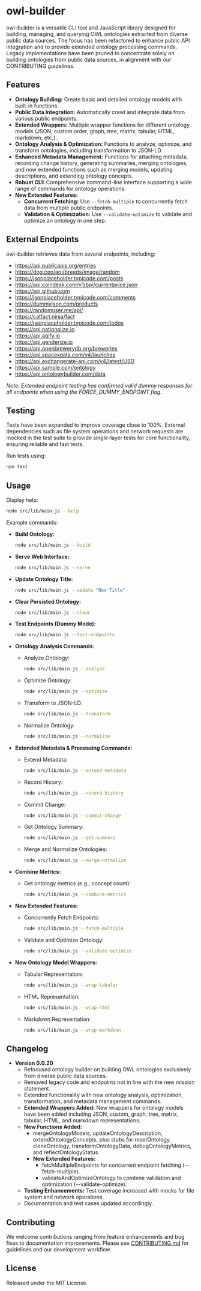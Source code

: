 # owl-builder

owl-builder is a versatile CLI tool and JavaScript library designed for building, managing, and querying OWL ontologies extracted from diverse public data sources. The focus has been refactored to enhance public API integration and to provide extended ontology processing commands. Legacy implementations have been pruned to concentrate solely on building ontologies from public data sources, in alignment with our CONTRIBUTING guidelines.

## Features

- **Ontology Building:** Create basic and detailed ontology models with built-in functions.
- **Public Data Integration:** Automatically crawl and integrate data from various public endpoints.
- **Extended Wrappers:** Multiple wrapper functions for different ontology models (JSON, custom order, graph, tree, matrix, tabular, HTML, markdown, etc.).
- **Ontology Analysis & Optimization:** Functions to analyze, optimize, and transform ontologies, including transformation to JSON-LD.
- **Enhanced Metadata Management:** Functions for attaching metadata, recording change history, generating summaries, merging ontologies, and now extended functions such as merging models, updating descriptions, and extending ontology concepts.
- **Robust CLI:** Comprehensive command-line interface supporting a wide range of commands for ontology operations.
- **New Extended Features:**
  - **Concurrent Fetching:** Use `--fetch-multiple` to concurrently fetch data from multiple public endpoints.
  - **Validation & Optimization:** Use `--validate-optimize` to validate and optimize an ontology in one step.

## External Endpoints

owl-builder retrieves data from several endpoints, including:

- https://api.publicapis.org/entries
- https://dog.ceo/api/breeds/image/random
- https://jsonplaceholder.typicode.com/posts
- https://api.coindesk.com/v1/bpi/currentprice.json
- https://api.github.com
- https://jsonplaceholder.typicode.com/comments
- https://dummyjson.com/products
- https://randomuser.me/api/
- https://catfact.ninja/fact
- https://jsonplaceholder.typicode.com/todos
- https://api.nationalize.io
- https://api.agify.io
- https://api.genderize.io
- https://api.openbrewerydb.org/breweries
- https://api.spacexdata.com/v4/launches
- https://api.exchangerate-api.com/v4/latest/USD
- https://api.sample.com/ontology
- https://api.ontologybuilder.com/data

*Note: Extended endpoint testing has confirmed valid dummy responses for all endpoints when using the FORCE_DUMMY_ENDPOINT flag.*

## Testing

Tests have been expanded to improve coverage close to 100%. External dependencies such as file system operations and network requests are mocked in the test suite to provide single-layer tests for core functionality, ensuring reliable and fast tests.

Run tests using:

```bash
npm test
```

## Usage

Display help:

```bash
node src/lib/main.js --help
```

Example commands:

- **Build Ontology:**
  ```bash
  node src/lib/main.js --build
  ```

- **Serve Web Interface:**
  ```bash
  node src/lib/main.js --serve
  ```

- **Update Ontology Title:**
  ```bash
  node src/lib/main.js --update "New Title"
  ```

- **Clear Persisted Ontology:**
  ```bash
  node src/lib/main.js --clear
  ```

- **Test Endpoints (Dummy Mode):**
  ```bash
  node src/lib/main.js --test-endpoints
  ```

- **Ontology Analysis Commands:**
  - Analyze Ontology:
    ```bash
    node src/lib/main.js --analyze
    ```
  - Optimize Ontology:
    ```bash
    node src/lib/main.js --optimize
    ```
  - Transform to JSON-LD:
    ```bash
    node src/lib/main.js --transform
    ```
  - Normalize Ontology:
    ```bash
    node src/lib/main.js --normalize
    ```

- **Extended Metadata & Processing Commands:**
  - Extend Metadata:
    ```bash
    node src/lib/main.js --extend-metadata
    ```
  - Record History:
    ```bash
    node src/lib/main.js --record-history
    ```
  - Commit Change:
    ```bash
    node src/lib/main.js --commit-change
    ```
  - Get Ontology Summary:
    ```bash
    node src/lib/main.js --get-summary
    ```
  - Merge and Normalize Ontologies:
    ```bash
    node src/lib/main.js --merge-normalize
    ```

- **Combine Metrics:**
  - Get ontology metrics (e.g., concept count):
    ```bash
    node src/lib/main.js --combine-metrics
    ```

- **New Extended Features:**
  - Concurrently Fetch Endpoints:
    ```bash
    node src/lib/main.js --fetch-multiple
    ```
  - Validate and Optimize Ontology:
    ```bash
    node src/lib/main.js --validate-optimize
    ```

- **New Ontology Model Wrappers:**
  - Tabular Representation:
    ```bash
    node src/lib/main.js --wrap-tabular
    ```
  - HTML Representation:
    ```bash
    node src/lib/main.js --wrap-html
    ```
  - Markdown Representation:
    ```bash
    node src/lib/main.js --wrap-markdown
    ```

## Changelog

- **Version 0.0.20**
  - Refocused ontology builder on building OWL ontologies exclusively from diverse public data sources.
  - Removed legacy code and endpoints not in line with the new mission statement.
  - Extended functionality with new ontology analysis, optimization, transformation, and metadata management commands.
  - **Extended Wrappers Added:** New wrappers for ontology models have been added including JSON, custom, graph, tree, matrix, tabular, HTML, and markdown representations.
  - **New Functions Added:**
    - mergeOntologyModels, updateOntologyDescription, extendOntologyConcepts, plus stubs for resetOntology, cloneOntology, transformOntologyData, debugOntologyMetrics, and reflectOntologyStatus.
    - **New Extended Features:**
      - fetchMultipleEndpoints for concurrent endpoint fetching (--fetch-multiple).
      - validateAndOptimizeOntology to combine validation and optimization (--validate-optimize).
  - **Testing Enhancements:** Test coverage increased with mocks for file system and network operations.
  - Documentation and test cases updated accordingly.

## Contributing

We welcome contributions ranging from feature enhancements and bug fixes to documentation improvements. Please see [CONTRIBUTING.md](CONTRIBUTING.md) for guidelines and our development workflow.

## License

Released under the MIT License.
